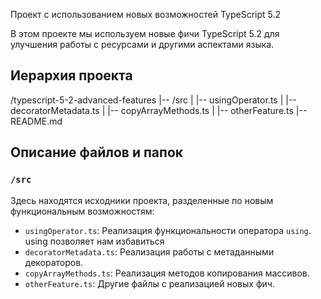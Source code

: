 Проект с использованием новых возможностей TypeScript 5.2

В этом проекте мы используем новые фичи TypeScript 5.2 для улучшения работы с ресурсами и другими аспектами языка.

## Иерархия проекта
/typescript-5-2-advanced-features
|-- /src
| |-- usingOperator.ts
| |-- decoratorMetadata.ts
| |-- copyArrayMethods.ts
| |-- otherFeature.ts
|-- README.md
## Описание файлов и папок

### `/src`

Здесь находятся исходники проекта, разделенные по новым функциональным возможностям:

- `usingOperator.ts`: Реализация функциональности оператора `using`. using позволяет нам избавиться 
- `decoratorMetadata.ts`: Реализация работы с метаданными декораторов.
- `copyArrayMethods.ts`: Реализация методов копирования массивов.
- `otherFeature.ts`: Другие файлы с реализацией новых фич.